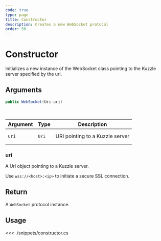 ```yaml
---
code: true
type: page
title: Constructor
description: Creates a new WebSocket protocol
order: 50
---
```


# Constructor

Initializes a new instance of the WebSocket class pointing to the Kuzzle server specified by the uri.

## Arguments

```csharp
public WebSocket(Uri uri)
```

<br/>

| Argument  | Type              | Description                  |
| --------- | ----------------- | ---------------------------- |
| `uri`    | <pre>Uri</pre> | URI pointing to a Kuzzle server |

### uri

A Uri object pointing to a Kuzzle server.  

Use `wss://<host>:<ip>` to initiate a secure SSL connection.

## Return

A `WebSocket` protocol instance.

## Usage

<<< ./snippets/constructor.cs
